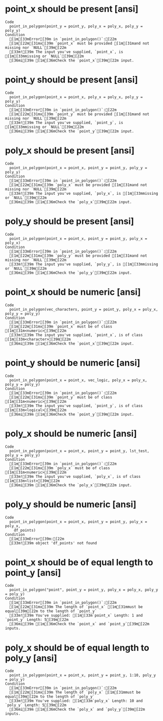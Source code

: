 # point_x should be present [ansi]

    Code
      point_in_polygon(point_y = point_y, poly_x = poly_x, poly_y = poly_y)
    Condition
      [1m[33mError[39m in `point_in_polygon()`:[22m
      [1m[22m[31mx[39m `point_x` must be provided [1m[31mand not missing nor `NULL`[39m[22m
      [33m![39m The input you've supplied, `point_x`, is [1m[33mmissing or `NULL`[39m[22m
      [36mi[39m [1m[36mCheck the `point_x`[39m[22m input.

# point_y should be present [ansi]

    Code
      point_in_polygon(point_x = point_x, poly_x = poly_x, poly_y = poly_y)
    Condition
      [1m[33mError[39m in `point_in_polygon()`:[22m
      [1m[22m[31mx[39m `point_y` must be provided [1m[31mand not missing nor `NULL`[39m[22m
      [33m![39m The input you've supplied, `point_y`, is [1m[33mmissing or `NULL`[39m[22m
      [36mi[39m [1m[36mCheck the `point_y`[39m[22m input.

# poly_x should be present [ansi]

    Code
      point_in_polygon(point_x = point_x, point_y = point_y, poly_y = poly_y)
    Condition
      [1m[33mError[39m in `point_in_polygon()`:[22m
      [1m[22m[31mx[39m `poly_x` must be provided [1m[31mand not missing nor `NULL`[39m[22m
      [33m![39m The input you've supplied, `poly_x`, is [1m[33mmissing or `NULL`[39m[22m
      [36mi[39m [1m[36mCheck the `poly_x`[39m[22m input.

# poly_y should be present [ansi]

    Code
      point_in_polygon(point_x = point_x, point_y = point_y, poly_x = poly_x)
    Condition
      [1m[33mError[39m in `point_in_polygon()`:[22m
      [1m[22m[31mx[39m `poly_y` must be provided [1m[31mand not missing nor `NULL`[39m[22m
      [33m![39m The input you've supplied, `poly_y`, is [1m[33mmissing or `NULL`[39m[22m
      [36mi[39m [1m[36mCheck the `poly_y`[39m[22m input.

# point_x should be numeric [ansi]

    Code
      point_in_polygon(vec_characters, point_y = point_y, poly_x = poly_x, poly_y = poly_y)
    Condition
      [1m[33mError[39m in `point_in_polygon()`:[22m
      [1m[22m[31mx[39m `point_x` must be of class [1m[31m<numeric>[39m[22m
      [33m![39m The input you've supplied, `point_x`, is of class [1m[33m<character>[39m[22m
      [36mi[39m [1m[36mCheck the `point_x`[39m[22m input.

# point_y should be numeric [ansi]

    Code
      point_in_polygon(point_x = point_x, vec_logic, poly_x = poly_x, poly_y = poly_y)
    Condition
      [1m[33mError[39m in `point_in_polygon()`:[22m
      [1m[22m[31mx[39m `point_y` must be of class [1m[31m<numeric>[39m[22m
      [33m![39m The input you've supplied, `point_y`, is of class [1m[33m<logical>[39m[22m
      [36mi[39m [1m[36mCheck the `point_y`[39m[22m input.

# poly_x should be numeric [ansi]

    Code
      point_in_polygon(point_x = point_x, point_y = point_y, lst_test, poly_y = poly_y)
    Condition
      [1m[33mError[39m in `point_in_polygon()`:[22m
      [1m[22m[31mx[39m `poly_x` must be of class [1m[31m<numeric>[39m[22m
      [33m![39m The input you've supplied, `poly_x`, is of class [1m[33m<list>[39m[22m
      [36mi[39m [1m[36mCheck the `poly_x`[39m[22m input.

# poly_y should be numeric [ansi]

    Code
      point_in_polygon(point_x = point_x, point_y = point_y, poly_x = poly_x,
        df_points)
    Condition
      [1m[33mError[39m:[22m
      [33m![39m object 'df_points' not found

# point_x should be of equal length to point_y [ansi]

    Code
      point_in_polygon("point", point_y = point_y, poly_x = poly_x, poly_y = poly_y)
    Condition
      [1m[33mError[39m in `point_in_polygon()`:[22m
      [1m[22m[31mx[39m The length of `point_x` [1m[31mmust be equal[39m[22m to the length of `point_y`
      [33m![39m You've supplied: [1m[33m`point_x` Length: 1 and `point_y` Length: 5[39m[22m
      [36mi[39m [1m[36mCheck the `point_x` and `point_y`[39m[22m inputs.

# poly_x should be of equal length to poly_y [ansi]

    Code
      point_in_polygon(point_x = point_x, point_y = point_y, 1:10, poly_y = poly_y)
    Condition
      [1m[33mError[39m in `point_in_polygon()`:[22m
      [1m[22m[31mx[39m The length of `poly_x` [1m[31mmust be equal[39m[22m to the length of `poly_y`
      [33m![39m You've supplied: [1m[33m`poly_x` Length: 10 and `poly_y` Length: 5[39m[22m
      [36mi[39m [1m[36mCheck the `poly_x` and `poly_y`[39m[22m inputs.

